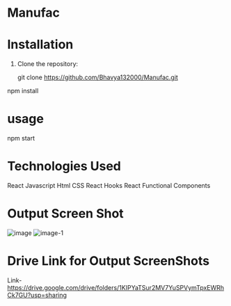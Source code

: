# Manufac

# Installation

1. Clone the repository:

   git clone https://github.com/Bhavya132000/Manufac.git

npm install

# usage

npm start

# Technologies Used

React
Javascript
Html
CSS
React Hooks
React Functional Components

# Output Screen Shot

![image](https://github.com/Bhavya132000/Manufac/assets/145749475/d56cebf3-01ff-4d6d-a1fd-e9533e90d8dd)
![image-1](https://github.com/Bhavya132000/Manufac/assets/145749475/7f540792-58f0-4205-829e-0522161a9d61)

# Drive Link for Output ScreenShots

Link- https://drive.google.com/drive/folders/1KIPYaTSur2MV7YuSPVymTpxEWRhCk7GU?usp=sharing
